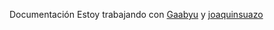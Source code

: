 Documentación
Estoy trabajando con [Gaabyu](http://github.com/Gaabyu) y [joaquinsuazo](http://github.com/joaquinsuazo)
